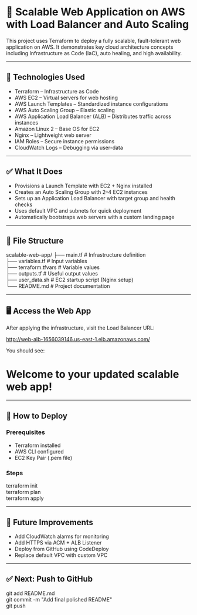 # 🚀 Scalable Web Application on AWS with Load Balancer and Auto Scaling

This project uses Terraform to deploy a fully scalable, fault-tolerant web application on AWS. It demonstrates key cloud architecture concepts including Infrastructure as Code (IaC), auto healing, and high availability.

---

## 🧰 Technologies Used

- Terraform – Infrastructure as Code
- AWS EC2 – Virtual servers for web hosting
- AWS Launch Templates – Standardized instance configurations
- AWS Auto Scaling Group – Elastic scaling
- AWS Application Load Balancer (ALB) – Distributes traffic across instances
- Amazon Linux 2 – Base OS for EC2
- Nginx – Lightweight web server
- IAM Roles – Secure instance permissions
- CloudWatch Logs – Debugging via user-data

---

## ✅ What It Does

- Provisions a Launch Template with EC2 + Nginx installed
- Creates an Auto Scaling Group with 2–4 EC2 instances
- Sets up an Application Load Balancer with target group and health checks
- Uses default VPC and subnets for quick deployment
- Automatically bootstraps web servers with a custom landing page

---

## 📂 File Structure

scalable-web-app/
├── main.tf             # Infrastructure definition  
├── variables.tf        # Input variables  
├── terraform.tfvars    # Variable values  
├── outputs.tf          # Useful output values  
├── user_data.sh        # EC2 startup script (Nginx setup)  
└── README.md           # Project documentation

---

## 🖥️ Access the Web App

After applying the infrastructure, visit the Load Balancer URL:

http://web-alb-1656039146.us-east-1.elb.amazonaws.com/

You should see:

<h1>Welcome to your updated scalable web app!</h1>

---

## 🧪 How to Deploy

### Prerequisites
- Terraform installed  
- AWS CLI configured  
- EC2 Key Pair (.pem file)

### Steps
terraform init  
terraform plan  
terraform apply

---

## 📌 Future Improvements

- Add CloudWatch alarms for monitoring  
- Add HTTPS via ACM + ALB Listener  
- Deploy from GitHub using CodeDeploy  
- Replace default VPC with custom VPC

---

## ✅ Next: Push to GitHub

git add README.md  
git commit -m "Add final polished README"  
git push


